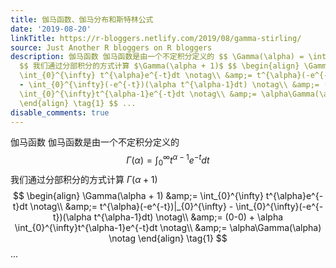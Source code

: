 ```yaml
---
title: 伽马函数、伽马分布和斯特林公式
date: '2019-08-20'
linkTitle: https://r-bloggers.netlify.com/2019/08/gamma-stirling/
source: Just Another R bloggers on R bloggers
description: 伽马函数 伽马函数是由一个不定积分定义的 $$ \Gamma(\alpha) = \int_{0}^{\infty} t^{\alpha-1}e^{-t}dt
  $$ 我们通过分部积分的方式计算 $\Gamma(\alpha + 1)$ $$ \begin{align} \Gamma(\alpha + 1) &amp;=
  \int_{0}^{\infty} t^{\alpha}e^{-t}dt \notag\\ &amp;= t^{\alpha}(-e^{-t})|_{0}^{\infty}
  - \int_{0}^{\infty}(-e^{-t})(\alpha t^{\alpha-1}dt) \notag\\ &amp;= (0-0) + \alpha
  \int_{0}^{\infty}t^{\alpha-1}e^{-t}dt \notag\\ &amp;= \alpha\Gamma(\alpha) \notag
  \end{align} \tag{1} $$ ...
disable_comments: true
---
```

伽马函数 伽马函数是由一个不定积分定义的 $$ \Gamma(\alpha) = \int_{0}^{\infty} t^{\alpha-1}e^{-t}dt $$ 我们通过分部积分的方式计算 $\Gamma(\alpha + 1)$ $$ \begin{align} \Gamma(\alpha + 1) &amp;= \int_{0}^{\infty} t^{\alpha}e^{-t}dt \notag\\ &amp;= t^{\alpha}(-e^{-t})|_{0}^{\infty} - \int_{0}^{\infty}(-e^{-t})(\alpha t^{\alpha-1}dt) \notag\\ &amp;= (0-0) + \alpha \int_{0}^{\infty}t^{\alpha-1}e^{-t}dt \notag\\ &amp;= \alpha\Gamma(\alpha) \notag \end{align} \tag{1} $$ ...